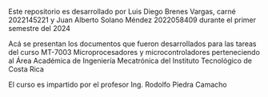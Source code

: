 Este repositorio es desarrollado por Luis Diego Brenes Vargas, carné 2022145221 y Juan Alberto Solano Méndez 2022058409 durante el 
primer semestre del 2024

Acá se presentan los documentos que fueron desarrollados para las tareas del curso MT-7003 Microprocesadores y microcontroladores
perteneciendo al Área Académica de Ingeniería Mecatrónica del Instituto Tecnológico de Costa Rica

El curso es impartido por el profesor Ing. Rodolfo Piedra Camacho
